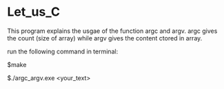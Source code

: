 # Let_us_C 
This program explains the usgae of the function argc and argv. argc gives the count (size of array) while argv gives the content ctored in array.

run the following command in terminal:

$make

$./argc_argv.exe <your_text>
